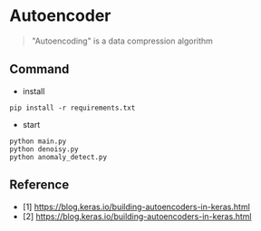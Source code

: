 # Autoencoder

> "Autoencoding" is a data compression algorithm

## Command

- install

```shell
pip install -r requirements.txt
```

- start

```shell
python main.py
python denoisy.py
python anomaly_detect.py
```

## Reference

- [1] <https://blog.keras.io/building-autoencoders-in-keras.html>
- [2] <https://blog.keras.io/building-autoencoders-in-keras.html>
